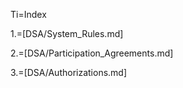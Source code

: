 Ti=Index

1.=[DSA/System_Rules.md]

2.=[DSA/Participation_Agreements.md]

3.=[DSA/Authorizations.md]